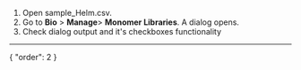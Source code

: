 1. Open sample_Helm.csv.
2. Go to **Bio** > **Manage**> **Monomer Libraries**. A dialog opens.
3. Check dialog output and it's checkboxes functionality
---
{
  "order": 2
}